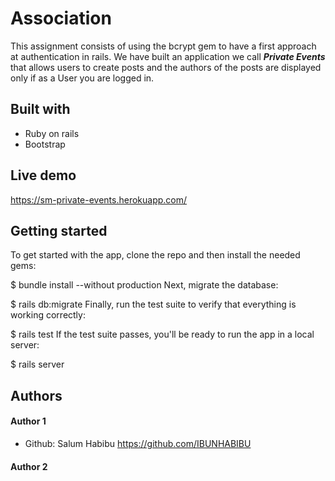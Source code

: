 # Association

This assignment consists of using the bcrypt gem to have a first approach at authentication in rails. We  have built an application we call ***Private Events*** that allows users to create posts and the authors of the posts are displayed only if as a User you are logged in.


## Built with 
* Ruby on rails
* Bootstrap

## Live demo
https://sm-private-events.herokuapp.com/

## Getting started
To get started with the app, clone the repo and then install the needed gems:

$ bundle install --without production Next, migrate the database:

$ rails db:migrate Finally, run the test suite to verify that everything is working correctly:

$ rails test If the test suite passes, you'll be ready to run the app in a local server:

$ rails server


## Authors
#### Author 1
* Github: Salum Habibu https://github.com/IBUNHABIBU 

#### Author 2 

